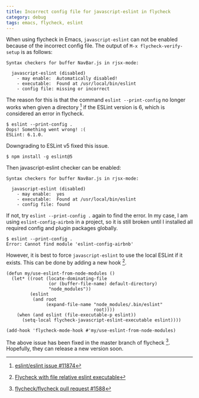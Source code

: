 ```yaml
---
title: Incorrect config file for javascript-eslint in flycheck
category: debug
tags: emacs, flycheck, eslint
---
```


When using flycheck in Emacs,  `javascript-eslint` can not be enabled because of the incorrect config file. The output of `M-x flycheck-verify-setup` is as follows:

```
Syntax checkers for buffer NavBar.js in rjsx-mode:

  javascript-eslint (disabled)
    - may enable:  Automatically disabled!
    - executable:  Found at /usr/local/bin/eslint
    - config file: missing or incorrect
```

The reason for this is that the command `eslint --print-config` no longer works when given a directory [^1] if the ESLint version is 6, which is considered an error in flycheck.

```
$ eslint --print-config .
Oops! Something went wrong! :(
ESLint: 6.1.0.
```

Downgrading to ESLint v5 fixed this issue.

```
$ npm install -g eslint@5
```

Then javascript-eslint checker can be enabled:

```
Syntax checkers for buffer NavBar.js in rjsx-mode:

  javascript-eslint (disabled)
    - may enable:  yes
    - executable:  Found at /usr/local/bin/eslint
    - config file: found
```

If not, try `eslint --print-config .` again to find the error. In my case, I am using `eslint-config-airbnb` in a project, so it is still broken until I installed all required config and plugin packages globally.

```
$ eslint --print-config .        
Error: Cannot find module 'eslint-config-airbnb'
```

However, it is best to force `javascript-eslint` to use the local ESLint if it exists. This can be done by adding a new hook [^2].

```elisp
(defun my/use-eslint-from-node-modules ()
  (let* ((root (locate-dominating-file
                (or (buffer-file-name) default-directory)
                "node_modules"))
         (eslint
          (and root
               (expand-file-name "node_modules/.bin/eslint"
                                 root))))
    (when (and eslint (file-executable-p eslint))
      (setq-local flycheck-javascript-eslint-executable eslint))))

(add-hook 'flycheck-mode-hook #'my/use-eslint-from-node-modules)
```

The above issue has been fixed in the master branch of flycheck [^3]. Hopefully, they can release a new version soon.

[^1]: [eslint/eslint issue #11874](https://github.com/eslint/eslint/issues/11874)

[^2]: [Flycheck with file relative eslint executable](https://emacs.stackexchange.com/questions/21205/flycheck-with-file-relative-eslint-executable)
[^3]: [flycheck/flycheck pull request #1588](https://github.com/flycheck/flycheck/pull/1588)